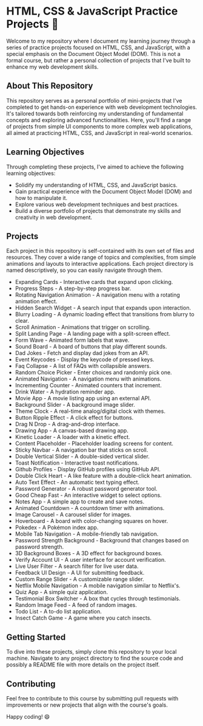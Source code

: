 # HTML, CSS & JavaScript Practice Projects 🚀
Welcome to my repository where I document my learning journey through a series of practice projects focused on HTML, CSS, and JavaScript, with a special emphasis on the Document Object Model (DOM). This is not a formal course, but rather a personal collection of projects that I've built to enhance my web development skills.

## About This Repository
This repository serves as a personal portfolio of mini-projects that I've completed to get hands-on experience with web development technologies. It's tailored towards both reinforcing my understanding of fundamental concepts and exploring advanced functionalities. Here, you'll find a range of projects from simple UI components to more complex web applications, all aimed at practicing HTML, CSS, and JavaScript in real-world scenarios.

## Learning Objectives
Through completing these projects, I've aimed to achieve the following learning objectives:

* Solidify my understanding of HTML, CSS, and JavaScript basics.
* Gain practical experience with the Document Object Model (DOM) and how to manipulate it.
* Explore various web development techniques and best practices.
* Build a diverse portfolio of projects that demonstrate my skills and creativity in web development.

## Projects
Each project in this repository is self-contained with its own set of files and resources. They cover a wide range of topics and complexities, from simple animations and layouts to interactive applications. Each project directory is named descriptively, so you can easily navigate through them.

- Expanding Cards - Interactive cards that expand upon clicking.
- Progress Steps - A step-by-step progress bar.
- Rotating Navigation Animation - A navigation menu with a rotating animation effect.
- Hidden Search Widget - A search input that expands upon interaction.
- Blurry Loading - A dynamic loading effect that transitions from blurry to clear.
- Scroll Animation - Animations that trigger on scrolling.
- Split Landing Page - A landing page with a split-screen effect.
- Form Wave - Animated form labels that wave.
- Sound Board - A board of buttons that play different sounds.
- Dad Jokes - Fetch and display dad jokes from an API.
- Event Keycodes - Display the keycode of pressed keys.
- Faq Collapse - A list of FAQs with collapsible answers.
- Random Choice Picker - Enter choices and randomly pick one.
- Animated Navigation - A navigation menu with animations.
- Incrementing Counter - Animated counters that increment.
- Drink Water - A hydration reminder app.
- Movie App - A movie listing app using an external API.
- Background Slider - A background image slider.
- Theme Clock - A real-time analog/digital clock with themes.
- Button Ripple Effect - A click effect for buttons.
- Drag N Drop - A drag-and-drop interface.
- Drawing App - A canvas-based drawing app.
- Kinetic Loader - A loader with a kinetic effect.
- Content Placeholder - Placeholder loading screens for content.
- Sticky Navbar - A navigation bar that sticks on scroll.
- Double Vertical Slider - A double-sided vertical slider.
- Toast Notification - Interactive toast notifications.
- Github Profiles - Display GitHub profiles using GitHub API.
- Double Click Heart - A like feature with a double-click heart animation.
- Auto Text Effect - An automatic text typing effect.
- Password Generator - A robust password generator tool.
- Good Cheap Fast - An interactive widget to select options.
- Notes App - A simple app to create and save notes.
- Animated Countdown - A countdown timer with animations.
- Image Carousel - A carousel slider for images.
- Hoverboard - A board with color-changing squares on hover.
- Pokedex - A Pokémon index app.
- Mobile Tab Navigation - A mobile-friendly tab navigation.
- Password Strength Background - Background that changes based on password strength.
- 3D Background Boxes - A 3D effect for background boxes.
- Verify Account UI - A user interface for account verification.
- Live User Filter - A search filter for live user data.
- Feedback UI Design - A UI for submitting feedback.
- Custom Range Slider - A customizable range slider.
- Netflix Mobile Navigation - A mobile navigation similar to Netflix's.
- Quiz App - A simple quiz application.
- Testimonial Box Switcher - A box that cycles through testimonials.
- Random Image Feed - A feed of random images.
- Todo List - A to-do list application.
- Insect Catch Game - A game where you catch insects.

## Getting Started
To dive into these projects, simply clone this repository to your local machine. Navigate to any project directory to find the source code and possibly a README file with more details on the project itself.

## Contributing
Feel free to contribute to this course by submitting pull requests with improvements or new projects that align with the course's goals.

Happy coding! 😄
